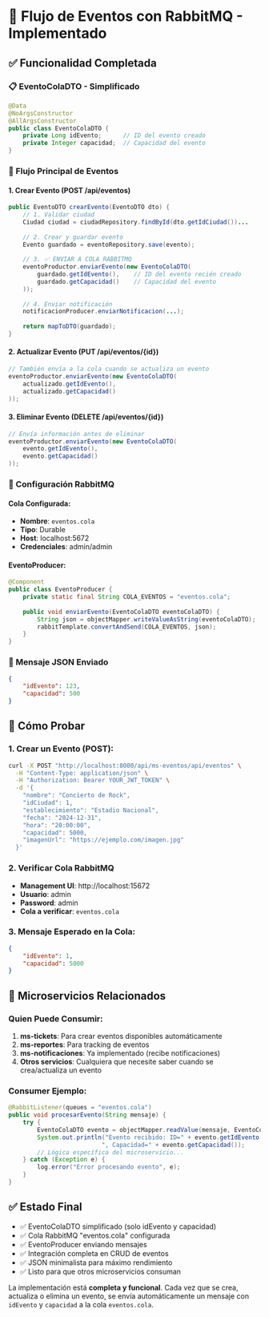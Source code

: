 # 🎯 Flujo de Eventos con RabbitMQ - Implementado

## ✅ Funcionalidad Completada

### 📋 EventoColaDTO - Simplificado
```java
@Data
@NoArgsConstructor
@AllArgsConstructor
public class EventoColaDTO {
    private Long idEvento;      // ID del evento creado
    private Integer capacidad;  // Capacidad del evento
}
```

### 🔄 Flujo Principal de Eventos

#### 1. **Crear Evento** (POST /api/eventos)
```java
public EventoDTO crearEvento(EventoDTO dto) {
    // 1. Validar ciudad
    Ciudad ciudad = ciudadRepository.findById(dto.getIdCiudad())...
    
    // 2. Crear y guardar evento
    Evento guardado = eventoRepository.save(evento);
    
    // 3. ✅ ENVIAR A COLA RABBITMQ
    eventoProductor.enviarEvento(new EventoColaDTO(
        guardado.getIdEvento(),    // ID del evento recién creado
        guardado.getCapacidad()    // Capacidad del evento
    ));
    
    // 4. Enviar notificación
    notificacionProducer.enviarNotificacion(...);
    
    return mapToDTO(guardado);
}
```

#### 2. **Actualizar Evento** (PUT /api/eventos/{id})
```java
// También envía a la cola cuando se actualiza un evento
eventoProductor.enviarEvento(new EventoColaDTO(
    actualizado.getIdEvento(),
    actualizado.getCapacidad()
));
```

#### 3. **Eliminar Evento** (DELETE /api/eventos/{id})
```java
// Envía información antes de eliminar
eventoProductor.enviarEvento(new EventoColaDTO(
    evento.getIdEvento(),
    evento.getCapacidad()
));
```

### 🐰 Configuración RabbitMQ

#### Cola Configurada:
- **Nombre**: `eventos.cola`
- **Tipo**: Durable
- **Host**: localhost:5672
- **Credenciales**: admin/admin

#### EventoProducer:
```java
@Component
public class EventoProducer {
    private static final String COLA_EVENTOS = "eventos.cola";
    
    public void enviarEvento(EventoColaDTO eventoColaDTO) {
        String json = objectMapper.writeValueAsString(eventoColaDTO);
        rabbitTemplate.convertAndSend(COLA_EVENTOS, json);
    }
}
```

### 📝 Mensaje JSON Enviado
```json
{
    "idEvento": 123,
    "capacidad": 500
}
```

## 🧪 Cómo Probar

### 1. Crear un Evento (POST):
```bash
curl -X POST "http://localhost:8000/api/ms-eventos/api/eventos" \
  -H "Content-Type: application/json" \
  -H "Authorization: Bearer YOUR_JWT_TOKEN" \
  -d '{
    "nombre": "Concierto de Rock",
    "idCiudad": 1,
    "establecimiento": "Estadio Nacional",
    "fecha": "2024-12-31",
    "hora": "20:00:00",
    "capacidad": 5000,
    "imagenUrl": "https://ejemplo.com/imagen.jpg"
  }'
```

### 2. Verificar Cola RabbitMQ
- **Management UI**: http://localhost:15672
- **Usuario**: admin
- **Password**: admin
- **Cola a verificar**: `eventos.cola`

### 3. Mensaje Esperado en la Cola:
```json
{
    "idEvento": 1,
    "capacidad": 5000
}
```

## 🔗 Microservicios Relacionados

### Quien Puede Consumir:
1. **ms-tickets**: Para crear eventos disponibles automáticamente
2. **ms-reportes**: Para tracking de eventos
3. **ms-notificaciones**: Ya implementado (recibe notificaciones)
4. **Otros servicios**: Cualquiera que necesite saber cuando se crea/actualiza un evento

### Consumer Ejemplo:
```java
@RabbitListener(queues = "eventos.cola")
public void procesarEvento(String mensaje) {
    try {
        EventoColaDTO evento = objectMapper.readValue(mensaje, EventoColaDTO.class);
        System.out.println("Evento recibido: ID=" + evento.getIdEvento() + 
                          ", Capacidad=" + evento.getCapacidad());
        // Lógica específica del microservicio...
    } catch (Exception e) {
        log.error("Error procesando evento", e);
    }
}
```

## ✅ Estado Final

- ✅ EventoColaDTO simplificado (solo idEvento y capacidad)
- ✅ Cola RabbitMQ "eventos.cola" configurada
- ✅ EventoProducer enviando mensajes
- ✅ Integración completa en CRUD de eventos
- ✅ JSON minimalista para máximo rendimiento
- ✅ Listo para que otros microservicios consuman

La implementación está **completa y funcional**. Cada vez que se crea, actualiza o elimina un evento, se envía automáticamente un mensaje con `idEvento` y `capacidad` a la cola `eventos.cola`.